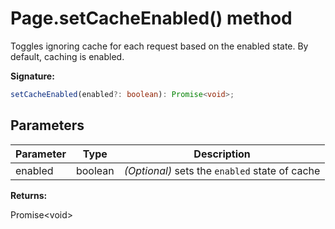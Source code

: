 # Page.setCacheEnabled() method

Toggles ignoring cache for each request based on the enabled state. By default, caching is enabled.

**Signature:**

```typescript
setCacheEnabled(enabled?: boolean): Promise<void>;
```

## Parameters

| Parameter | Type    | Description                                                    |
| --------- | ------- | -------------------------------------------------------------- |
| enabled   | boolean | <i>(Optional)</i> sets the <code>enabled</code> state of cache |

**Returns:**

Promise&lt;void&gt;
